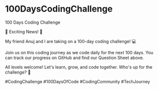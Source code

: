 # 100DaysCodingChallenge
100 Days Coding Challenge

🚀 Exciting News! 🚀

My friend Anuj and I are taking on a 100-day coding challenge! 💻

Join us on this coding journey as we code daily for the next 100 days. You can track our progress on GitHub and find our Question Sheet above.

All levels welcome! Let's learn, grow, and code together. Who's up for the challenge? 🙌

#CodingChallenge #100DaysOfCode #CodingCommunity #TechJourney
